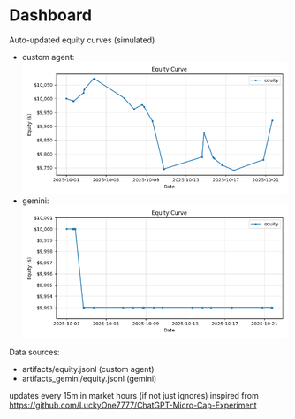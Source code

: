 # Dashboard

Auto-updated equity curves (simulated)

- custom agent: ![Equity Curve](artifacts/equity.png?v=62d247e)
- gemini: ![Equity Curve (Gemini)](artifacts_gemini/equity.png?v=62d247e)

Data sources:
- artifacts/equity.jsonl (custom agent)
- artifacts_gemini/equity.jsonl (gemini)

updates every 15m in market hours (if not just ignores)
inspired from https://github.com/LuckyOne7777/ChatGPT-Micro-Cap-Experiment